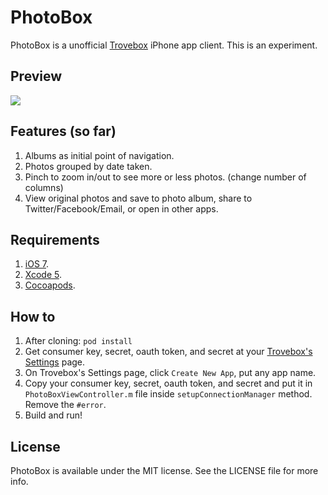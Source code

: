 PhotoBox
==

PhotoBox is a unofficial [Trovebox](https://trovebox.com/) iPhone app client. This is an experiment.

Preview
--

[![](http://f.cl.ly/items/2g2e3e1p3c1l1I342Z1V/Screen%20Shot%202013-09-02%20at%207.06.52%20PM.png)](http://www.youtube.com/watch?v=PeeV3pGwme0)


Features (so far)
--

1. Albums as initial point of navigation.
2. Photos grouped by date taken.
3. Pinch to zoom in/out to see more or less photos. (change number of columns)
4. View original photos and save to photo album, share to Twitter/Facebook/Email, or open in other apps.

Requirements
--

1. [iOS 7](https://developer.apple.com/devcenter/ios/index.action).
2. [Xcode 5](https://developer.apple.com/devcenter/ios/index.action).
3. [Cocoapods](http://cocoapods.org/).

How to
--

1. After cloning: `pod install`
2. Get consumer key, secret, oauth token, and secret at your [Trovebox's Settings](https://nicnocquee.trovebox.com/manage/settings#apps) page.
3. On Trovebox's Settings page, click `Create New App`, put any app name.
4. Copy your consumer key, secret, oauth token, and secret and put it in `PhotoBoxViewController.m` file inside `setupConnectionManager` method. Remove the `#error`.
5. Build and run!

License
--

PhotoBox is available under the MIT license. See the LICENSE file for more info.